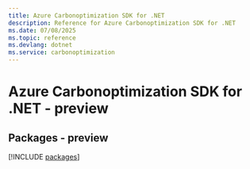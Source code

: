 ```yaml
---
title: Azure Carbonoptimization SDK for .NET
description: Reference for Azure Carbonoptimization SDK for .NET
ms.date: 07/08/2025
ms.topic: reference
ms.devlang: dotnet
ms.service: carbonoptimization
---
```

# Azure Carbonoptimization SDK for .NET - preview
## Packages - preview
[!INCLUDE [packages](carbonoptimization-index.md)]